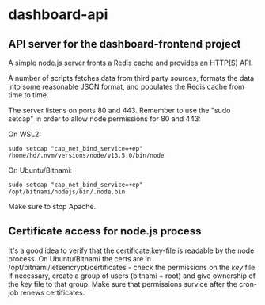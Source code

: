# dashboard-api

## API server for the dashboard-frontend project
A simple node.js server fronts a Redis cache and provides an HTTP(S) API.

A number of scripts fetches data from third party sources, formats the data into some reasonable JSON format, and populates the Redis cache from time to time.

The server listens on ports 80 and 443. Remember to use the "sudo setcap" in order to allow node permissions for 80 and 443:

On WSL2: 
```shell
sudo setcap "cap_net_bind_service=+ep" /home/hd/.nvm/versions/node/v13.5.0/bin/node
```
On Ubuntu/Bitnami:
```shell
sudo setcap "cap_net_bind_service=+ep" /opt/bitnami/nodejs/bin/.node.bin
```

Make sure to stop Apache.

## Certificate access for node.js process
It's a good idea to verify that the certificate.key-file is readable by the node process. On Ubuntu/Bitnami the certs are in /opt/bitnami/letsencrypt/certificates - check the permissions on the *key* file. If necessary, create a group of users (bitnami + root) and give ownership of the *key* file to that group. Make sure that permissions survice after the cron-job renews certificates.

